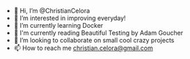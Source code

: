 - 👋 Hi, I’m @ChristianCelora
- 👀 I’m interested in improving everyday!
- 🌱 I’m currently learning Docker
- 📖 I'm currently reading Beautiful Testing by Adam Goucher
- 💞️ I’m looking to collaborate on small cool crazy projects
- 📫 How to reach me christian.celora@gmail.com

<!---
ChristianCelora/ChristianCelora is a ✨ special ✨ repository because its `README.md` (this file) appears on your GitHub profile.
You can click the Preview link to take a look at your changes.
--->
